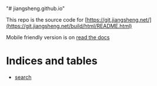 "# jiangsheng.github.io" 

This repo is the source code for [https://git.jiangsheng.net/](https://git.jiangsheng.net/build/html/README.html)

Mobile friendly version is on [read the docs](https://jiangsheng.readthedocs.io/en/latest/README.html)

Indices and tables
==================
* [search](build/html/search.html)

